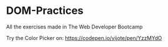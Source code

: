 # DOM-Practices
All the exercises made in The Web Developer Bootcamp

Try the Color Picker on: https://codepen.io/vijote/pen/YzzMYdO
